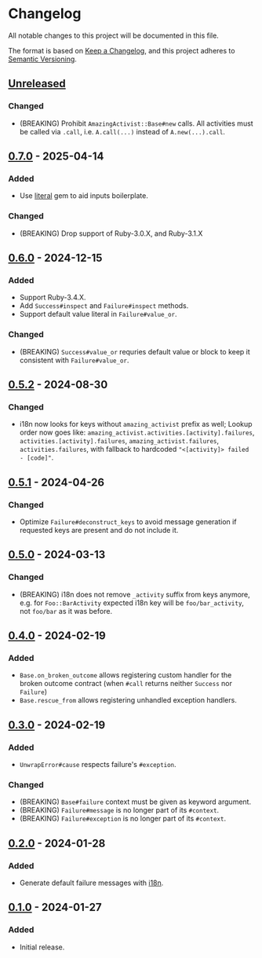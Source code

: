 # Changelog

All notable changes to this project will be documented in this file.

The format is based on [Keep a Changelog](https://keepachangelog.com/en/1.1.0/),
and this project adheres to [Semantic Versioning](https://semver.org/spec/v2.0.0.html).

## [Unreleased]

### Changed

- (BREAKING) Prohibit `AmazingActivist::Base#new` calls. All activities must be
  called via `.call`, i.e. `A.call(...)` instead of `A.new(...).call`.


## [0.7.0] - 2025-04-14

### Added

- Use [literal](https://github.com/joeldrapper/literal) gem to aid inputs
  boilerplate.

### Changed

- (BREAKING) Drop support of Ruby-3.0.X, and Ruby-3.1.X


## [0.6.0] - 2024-12-15

### Added

- Support Ruby-3.4.X.
- Add `Success#inspect` and `Failure#inspect` methods.
- Support default value literal in `Failure#value_or`.

### Changed

- (BREAKING) `Success#value_or` requries default value or block to keep it
  consistent with `Failure#value_or`.


## [0.5.2] - 2024-08-30

### Changed

- i18n now looks for keys without `amazing_activist` prefix as well; Lookup
  order now goes like: `amazing_activist.activities.[activity].failures`,
  `activities.[activity].failures`, `amazing_activist.failures`,
  `activities.failures`, with fallback to hardcoded `"<[activity]> failed - [code]"`.


## [0.5.1] - 2024-04-26

### Changed

- Optimize `Failure#deconstruct_keys` to avoid message generation if requested
  keys are present and do not include it.


## [0.5.0] - 2024-03-13

### Changed

- (BREAKING) i18n does not remove `_activity` suffix from keys anymore, e.g.
  for `Foo::BarActivity` expected i18n key will be `foo/bar_activity`, not
  `foo/bar` as it was before.


## [0.4.0] - 2024-02-19

### Added

- `Base.on_broken_outcome` allows registering custom handler for the broken
  outcome contract (when `#call` returns neither `Success` nor `Failure`)
- `Base.rescue_from` allows registering unhandled exception handlers.


## [0.3.0] - 2024-02-19

### Added

- `UnwrapError#cause` respects failure's `#exception`.

### Changed

- (BREAKING) `Base#failure` context must be given as keyword argument.
- (BREAKING) `Failure#message` is no longer part of its `#context`.
- (BREAKING) `Failure#exception` is no longer part of its `#context`.


## [0.2.0] - 2024-01-28

### Added

- Generate default failure messages with
  [i18n](https://github.com/ruby-i18n/i18n).


## [0.1.0] - 2024-01-27

### Added

- Initial release.

[Unreleased]: https://github.com/ixti/amazing-activist/compare/v0.7.0...main
[0.7.0]: https://github.com/ixti/amazing-activist/compare/v0.6.0...v0.7.0
[0.6.0]: https://github.com/ixti/amazing-activist/compare/v0.5.2...v0.6.0
[0.5.2]: https://github.com/ixti/amazing-activist/compare/v0.5.1...v0.5.2
[0.5.1]: https://github.com/ixti/amazing-activist/compare/v0.5.0...v0.5.1
[0.5.0]: https://github.com/ixti/amazing-activist/compare/v0.4.0...v0.5.0
[0.4.0]: https://github.com/ixti/amazing-activist/compare/v0.3.0...v0.4.0
[0.3.0]: https://github.com/ixti/amazing-activist/compare/v0.2.0...v0.3.0
[0.2.0]: https://github.com/ixti/amazing-activist/compare/v0.1.0...v0.2.0
[0.1.0]: https://github.com/ixti/amazing-activist/tree/v0.1.0
